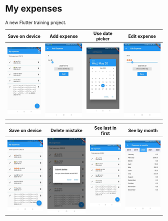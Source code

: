 # My expenses

A new Flutter training project.

 Save on device| Add expense | Use date picker | Edit expense |
 --| -- | -- | -- 
 ![](screenshots/main.jpg) | ![](screenshots/add.jpg) | ![](screenshots/datepicker.jpg) | ![](screenshots/edit.jpg)

Save on device | Delete mistake | See last in first | See by month
-- | -- | -- | --
![](screenshots/result.jpg) | ![](screenshots/delete.jpg) | ![](screenshots/allresult.jpg) | ![](screenshots/list.jpg)